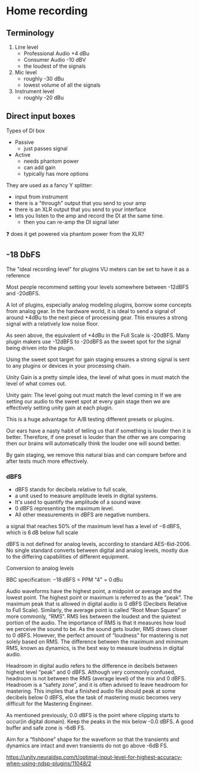 # Home recording

## Terminology

1. Line level
    - Professional Audio +4 dBu
    - Consumer Audio -10 dBV
    - the loudest of the signals
2. Mic level
    - roughly -30 dBu
    - lowest volume of all the signals
3. Instrument level
    - roughly -20 dBu

## Direct input boxes

Types of DI box

-   Passive
    -   just passes signal
-   Active
    -   needs phantom power
    -   can add gain
    -   typically has more options

They are used as a fancy Y splitter:

-   input from instrument
-   there is a "through" output that you send to your amp
-   there is an XLR output that you send to your interface
-   lets you listen to the amp and record the DI at the same time.
    -   then you can re-amp the DI signal later

:question: does it get powered via phantom power from the XLR?

## -18 DbFS

The "ideal recording level" for plugins VU meters can be set to have it as a reference

Most people recommend setting your levels somewhere between -12dBFS and -20dBFS.

A lot of plugins, especially analog modeling plugins, borrow some concepts from analog gear. In the
hardware world, it is ideal to send a signal of around +4dBu to the next piece of processing gear.
This ensures a strong signal with a relatively low noise floor.

As seen above, the equivalent of +4dBu in the Full Scale is -20dBFS. Many plugin makers use -12dBFS
to -20dBFS as the sweet spot for the signal being driven into the plugin.

Using the sweet spot target for gain staging ensures a strong signal is sent to any plugins or
devices in your processing chain.

Unity Gain is a pretty simple idea, the level of what goes in must match the level of what comes
out.

Unity gain: The level going out must match the level coming in If we are setting our audio to the
sweet spot at every gain stage then we are effectively setting unity gain at each plugin.

This is a huge advantage for A/B testing different presets or plugins.

Our ears have a nasty habit of telling us that if something is louder then it is better. Therefore,
if one preset is louder than the other we are comparing then our brains will automatically think the
louder one will sound better.

By gain staging, we remove this natural bias and can compare before and after tests much more
effectively.

### dBFS

-   dBFS stands for decibels relative to full scale,
-   a unit used to measure amplitude levels in digital systems.
-   It's used to quantify the amplitude of a sound wave
-   0 dBFS representing the maximum level.
-   All other measurements in dBFS are negative numbers.

a signal that reaches 50% of the maximum level has a level of −6 dBFS, which is 6 dB below full
scale

dBFS is not defined for analog levels, according to standard AES-6id-2006. No single standard
converts between digital and analog levels, mostly due to the differing capabilities of different
equipment.

Conversion to analog levels

BBC specification: −18 dBFS = PPM "4" = 0 dBu

Audio waveforms have the highest point, a midpoint or average and the lowest point. The highest
point or maximum is referred to as the “peak”. The maximum peak that is allowed in digital audio is
0 dBFS (Decibels Relative to Full Scale). Similarly, the average point is called “Root Mean Square”
or more commonly, “RMS”. RMS lies between the loudest and the quietest portion of the audio. The
importance of RMS is that it measures how loud we perceive the sound to be. As the sound gets
louder, RMS draws closer to 0 dBFS. However, the perfect amount of “loudness” for mastering is not
solely based on RMS. The difference between the maximum and minimum RMS, known as dynamics, is the
best way to measure loudness in digital audio.

Headroom in digital audio refers to the difference in decibels between highest level “peak” and 0
dBFS. Although very commonly confused, headroom is not between the RMS (average level) of the mix
and 0 dBFS. Headroom is a “safety zone”, and it is often advised to leave headroom for mastering.
This implies that a finished audio file should peak at some decibels below 0 dBFS, else the task of
mastering music becomes very difficult for the Mastering Engineer.

As mentioned previously, 0.0 dBFS is the point where clipping starts to occur(in digital domain).
Keep the peaks in the mix below -0.0 dBFS. A good buffer and safe zone is -6dB FS.

Aim for a “fishbone” shape for the waveform so that the transients and dynamics are intact and even
transients do not go above -6dB FS.

https://unity.neuraldsp.com/t/optimal-input-level-for-highest-accuracy-when-using-ndsp-plugins/11048/2
